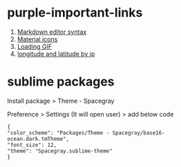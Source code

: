# purple-important-links

1. [Markdown editor syntax](https://github.com/adam-p/markdown-here/wiki/Markdown-Cheatsheet)
2. [Material icons](https://material.io/icons/)
3. [Loading GIF](http://loading.io/)
4. [longitude and latitude by ip](http://freegeoip.net/json/112.135.2.41)

# sublime packages 
Install package > Theme - Spacegray

Preference > Settings (It will open user) > add below code

    {
	"color_scheme": "Packages/Theme - Spacegray/base16-ocean.dark.tmTheme",
	"font_size": 12,
	"theme": "Spacegray.sublime-theme"
    }
